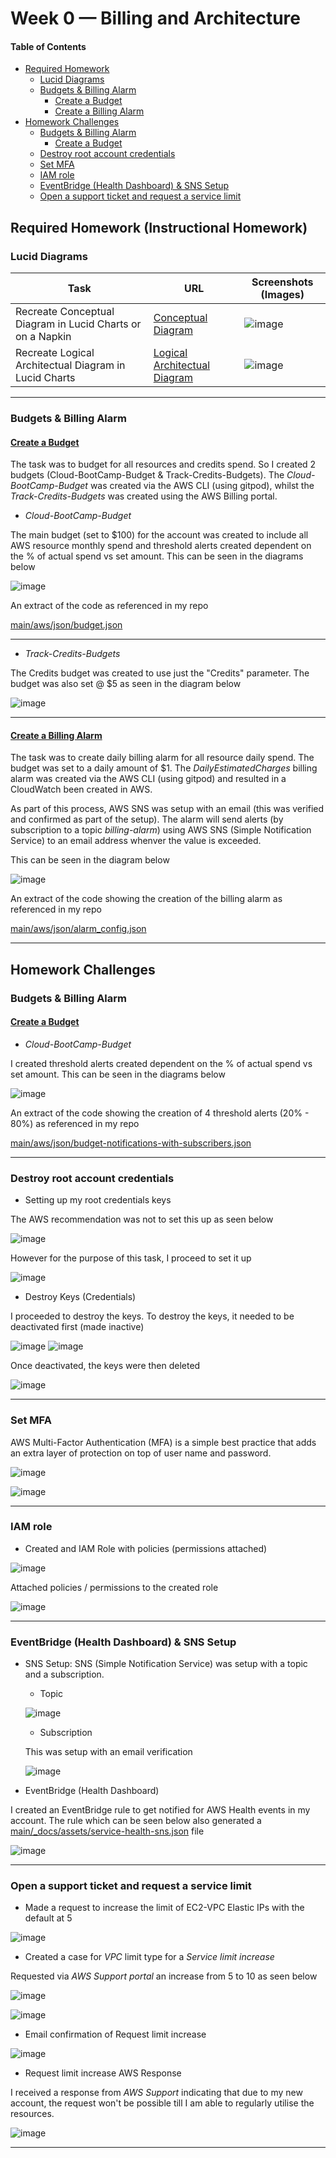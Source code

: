 # Week 0 — Billing and Architecture

#### Table of Contents

+ [Required Homework](https://github.com/morpheus04/aws-bootcamp-cruddur-2023/blob/main/journal/week0.md#required-homework-instructional-homework)
  - [Lucid Diagrams](https://github.com/morpheus04/aws-bootcamp-cruddur-2023/blob/main/journal/week0.md#lucid-diagrams)
  - [Budgets & Billing Alarm](https://github.com/morpheus04/aws-bootcamp-cruddur-2023/blob/main/journal/week0.md#budgets--billing-alarm)
      - [Create a Budget](https://github.com/morpheus04/aws-bootcamp-cruddur-2023/blob/main/journal/week0.md#create-a-budget)
      - [Create a Billing Alarm](https://github.com/morpheus04/aws-bootcamp-cruddur-2023/blob/main/journal/week0.md#create-a-billing-alarm)
+ [Homework Challenges](https://github.com/morpheus04/aws-bootcamp-cruddur-2023/blob/main/journal/week0.md#homework-challenges)
  - [Budgets & Billing Alarm](https://github.com/morpheus04/aws-bootcamp-cruddur-2023/blob/main/journal/week0.md#budgets--billing-alarm-1)
      - [Create a Budget](https://github.com/morpheus04/aws-bootcamp-cruddur-2023/blob/main/journal/week0.md#create-a-budget-1)
  - [Destroy root account credentials](https://github.com/morpheus04/aws-bootcamp-cruddur-2023/blob/main/journal/week0.md#budgets--billing-alarm-1)
  - [Set MFA](https://github.com/morpheus04/aws-bootcamp-cruddur-2023/blob/main/journal/week0.md#budgets--billing-alarm-1)
  - [IAM role](https://github.com/morpheus04/aws-bootcamp-cruddur-2023/blob/main/journal/week0.md#budgets--billing-alarm-1)
  - [EventBridge (Health Dashboard) & SNS Setup](https://github.com/morpheus04/aws-bootcamp-cruddur-2023/blob/main/journal/week0.md#budgets--billing-alarm-1)
  - [Open a support ticket and request a service limit](https://github.com/morpheus04/aws-bootcamp-cruddur-2023/blob/main/journal/week0.md#budgets--billing-alarm-1)

## Required Homework (Instructional Homework)

### Lucid Diagrams
|Task|URL|Screenshots (Images)|
|----|-----|-------|
|Recreate Conceptual Diagram in Lucid Charts or on a Napkin|[Conceptual Diagram](https://lucid.app/lucidchart/621ecb99-b13c-41be-9775-85153ace2582/edit?viewport_loc=-399%2C65%2C2219%2C1089%2C0_0&invitationId=inv_6eecf645-1a68-4568-a410-ccb1bb77fb4e)|![image](https://user-images.githubusercontent.com/37842433/219356770-c133397c-7660-41f1-9ccf-d3ebb7b1f256.png)|
|Recreate Logical Architectual Diagram in Lucid Charts|[Logical Architectual Diagram](https://lucid.app/lucidchart/621ecb99-b13c-41be-9775-85153ace2582/edit?viewport_loc=-148%2C159%2C2219%2C1089%2CxmCwnDjlFT5Z&invitationId=inv_6eecf645-1a68-4568-a410-ccb1bb77fb4e)|![image](https://user-images.githubusercontent.com/37842433/219059219-a714e261-9435-4268-8743-3fe21ed4e40a.png)|  


 ---
 


### Budgets & Billing Alarm

#### <ins>Create a Budget</ins>

The task was to budget for all resources and credits spend. So I created 2 budgets (Cloud-BootCamp-Budget & Track-Credits-Budgets). The *Cloud-BootCamp-Budget* was created via the AWS CLI (using gitpod), whilst the *Track-Credits-Budgets* was created using the AWS Billing portal.

- *Cloud-BootCamp-Budget*

The main budget (set to $100) for the account was created to include all AWS resource monthly spend and threshold alerts created dependent on the % of actual spend vs set amount. This can be seen in the diagrams below

![image](https://user-images.githubusercontent.com/37842433/219105210-78e592f5-fd9d-4e41-950d-45bac18c05ed.png)

An extract of the code as referenced in my repo

[main/aws/json/budget.json](https://github.com/morpheus04/aws-bootcamp-cruddur-2023/blob/main/aws/json/budget.json)

***


- *Track-Credits-Budgets*

The Credits budget was created to use just the "Credits" parameter. The budget was also set @ $5 as seen in the diagram below

![image](https://user-images.githubusercontent.com/37842433/219103833-e913eec7-f53a-4774-a17d-7e57c9a74227.png)

***

#### <ins>Create a Billing Alarm</ins>

The task was to create daily billing alarm for all resource daily spend. The budget was set to a daily amount of $1. The *DailyEstimatedCharges* billing alarm was created via the AWS CLI (using gitpod) and resulted in a CloudWatch been created in AWS.

As part of this process, AWS SNS was setup with an email (this was verified and confirmed as part of the setup). The alarm will send alerts (by subscription to a topic *billing-alarm*) using AWS SNS (Simple Notification Service) to an email address whenver the value is exceeded.

This can be seen in the diagram below

![image](https://user-images.githubusercontent.com/37842433/219127470-d332fb6b-4eeb-4473-9575-4217d1b36cce.png)

An extract of the code showing the creation of the billing alarm as referenced in my repo

[main/aws/json/alarm_config.json](https://github.com/morpheus04/aws-bootcamp-cruddur-2023/blob/main/aws/json/alarm_config.json)

***

## Homework Challenges

### Budgets & Billing Alarm

#### <ins>Create a Budget</ins>

- *Cloud-BootCamp-Budget*

I created threshold alerts created dependent on the % of actual spend vs set amount. This can be seen in the diagrams below

![image](https://user-images.githubusercontent.com/37842433/219121541-70c05e71-f95f-45c5-8740-ea0bb65c6858.png)

An extract of the code showing the creation of 4 threshold alerts (20% - 80%) as referenced in my repo

[main/aws/json/budget-notifications-with-subscribers.json](https://github.com/morpheus04/aws-bootcamp-cruddur-2023/blob/main/aws/json/budget-notifications-with-subscribers.json)

---

### Destroy root account credentials

- Setting up my root credentials keys

The AWS recommendation was not to set this up as seen below

![image](https://user-images.githubusercontent.com/37842433/219369618-98c260cf-c015-476d-a22e-e6b5722f1c0b.png)

However for the purpose of this task, I proceed to set it up

![image](https://user-images.githubusercontent.com/37842433/219370099-065014e3-f820-4970-85dd-48ed9a69f438.png)


- Destroy Keys (Credentials)

I proceeded to destroy the keys. To destroy the keys, it needed to be deactivated first (made inactive)

![image](https://user-images.githubusercontent.com/37842433/219369995-370906ce-5100-45a3-9c18-d99d7df08488.png)
![image](https://user-images.githubusercontent.com/37842433/219372222-70187982-0d0d-4175-936e-1072281a0a4a.png)


Once deactivated, the keys were then deleted

![image](https://user-images.githubusercontent.com/37842433/219372265-e009175c-385c-4928-8fb7-368ce97bcb4a.png)

---

### Set MFA

AWS Multi-Factor Authentication (MFA) is a simple best practice that adds an extra layer of protection on top of user name and password.

![image](https://user-images.githubusercontent.com/37842433/219368967-9be9f6f7-088a-4da5-bd9f-f2fd30c3a69a.png)

![image](https://user-images.githubusercontent.com/37842433/219369039-e7aa93ea-6ae0-4846-a1c1-2c9fa048da9d.png)

---

### IAM role

- Created and IAM Role with policies (permissions attached)

![image](https://user-images.githubusercontent.com/37842433/219373605-3b5c0376-bb7d-460e-9b7f-9807a1091bed.png)

Attached policies / permissions to the created role

![image](https://user-images.githubusercontent.com/37842433/219373696-6a31f4f9-dc86-4c13-8167-a8d13f818e3a.png)


---

### EventBridge (Health Dashboard) & SNS Setup

- SNS Setup: SNS (Simple Notification Service) was setup with a topic and a subscription.

  - Topic
  
  ![image](https://user-images.githubusercontent.com/37842433/219375474-b58aa7b3-33ec-41ec-941d-fccd6d771622.png)

  
  - Subscription
  
  This was setup with an email verification
  
  ![image](https://user-images.githubusercontent.com/37842433/219375801-3a86057f-2fe0-4ddb-acea-35a5c571fd1c.png)
  
  
- EventBridge (Health Dashboard)

I created an EventBridge rule to get notified for AWS Health events in my account. The rule which can be seen below also generated a [main/_docs/assets/service-health-sns.json](https://github.com/morpheus04/aws-bootcamp-cruddur-2023/main/_docs/assets/service-health-sns.json) file


![image](https://user-images.githubusercontent.com/37842433/219377414-d9383afb-08fc-45a8-92ae-58a5d8c29ca3.png)


---

### Open a support ticket and request a service limit

- Made a request to increase the limit of EC2-VPC Elastic IPs with the default at 5

![image](https://user-images.githubusercontent.com/37842433/219363826-31542e88-433d-4e85-8987-218e79d27f1c.png)

- Created a case for *VPC* limit type for a *Service limit increase*

Requested via *AWS Support portal* an increase from 5 to 10 as seen below

![image](https://user-images.githubusercontent.com/37842433/219364327-5ab974da-88b2-4310-9536-a74cf486ddab.png)

![image](https://user-images.githubusercontent.com/37842433/219365293-39b84623-1b24-4bbc-8a5e-e299d5dedf30.png)


- Email confirmation of Request limit increase

![image](https://user-images.githubusercontent.com/37842433/219367995-fdaf04cd-8ef3-4a62-ac88-4311e097f2a2.png)

- Request limit increase AWS Response

I received a response from *AWS Support* indicating that due to my new account, the request won't be possible till I am able to regularly utilise the resources.

![image](https://user-images.githubusercontent.com/37842433/219367666-6783ebde-da31-4aa9-a67a-7c8da01bd62f.png)

---

